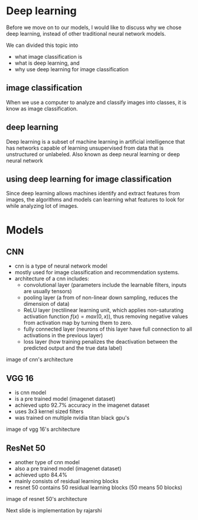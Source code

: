 # Deep learning

Before we move on to our models, I would like to discuss why we chose deep
learning, instead of other traditional neural network models.

We can divided this topic into

- what image classification is
- what is deep learning, and
- why use deep learning for image classification

## image classification

When we use a computer to analyze and classify images into classes, it is know
as image classification.

## deep learning

Deep learning is a subset of machine learning in artificial intelligence that
has networks capable of learning unsupervised from data that is unstructured or
unlabeled. Also known as deep neural learning or deep neural network

## using deep learning for image classification

Since deep learning allows machines identify and extract features from images,
the algorithms and models can learning what features to look for while analyzing
lot of images.

# Models

## CNN

- cnn is a type of neural network model
- mostly used for image classification and recommendation systems.
- architecture of a cnn includes:
	- convolutional layer (parameters include the learnable filters, inputs are
	usually tensors)
	- pooling layer (a from of non-linear down sampling, reduces the dimension
	of data)
	- ReLU layer (rectilinear learning unit, which applies non-saturating
	activation function $f(x) = max(0, x)$), thus removing negative values from
	activation map by turning them to zero.
	- fully connected layer (neurons of this layer have full connection to all
	activations in the previous layer)
	- loss layer (how training penalizes the deactivation between the predicted
	output and the true data label)

image of cnn's architecture

## VGG 16

- is cnn model
- is a pre trained model (imagenet dataset)
- achieved upto $92.7$% accuracy in the imagenet dataset
- uses 3x3 kernel sized filters
- was trained on multiple nvidia titan black gpu's

image of vgg 16's architecture

## ResNet 50

- another type of cnn model
- also a pre trained model (imagenet dataset)
- achieved upto 84.4%
- mainly consists of residual learning blocks
- resnet 50 contains 50 residual learning blocks (50 means 50 blocks)

image of  resnet 50's architecture

Next slide is implementation by rajarshi
